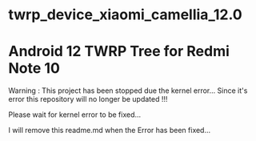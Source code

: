 # twrp_device_xiaomi_camellia_12.0
# Android 12 TWRP Tree for Redmi Note 10

Warning : This project has been stopped due the kernel error... Since it's error this repository will no longer be updated !!! 

Please wait for kernel error to be fixed... 

I will remove this readme.md when the Error has been fixed...
